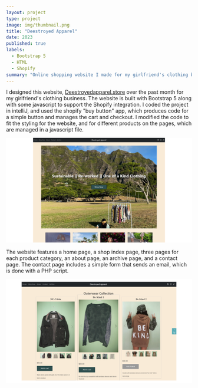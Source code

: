 ```yaml
---
layout: project
type: project
image: img/thumbnail.png
title: "Deestroyed Apparel"
date: 2023
published: true
labels:
  - Bootstrap 5
  - HTML
  - Shopify
summary: "Online shopping website I made for my girlfriend's clothing business."
---
```

I designed this website, <a href="https://deestroyedapparel.store">Deestroyedapparel.store</a> over the past month for my girlfriend's clothing business. The website is built with Bootstrap 5 along with some javascript to support the Shopify integration. I coded the project in intelliJ, and used the shopify "buy button" app, which produces code for a simple button and manages the cart and checkout. I modified the code to fit the styling for the website, and for different products on the pages, which are managed in a javascript file.   

<img class="img-threshold" width = "800px" src="../img/home.png">

The website features a home page, a shop index page, three pages for each product category, an about page, an archive page, and a contact page. The contact page includes a simple form that sends an email, which is done with a PHP script. 

<img class="img-threshold" width = "800px" src="../img/shoppage.png">

